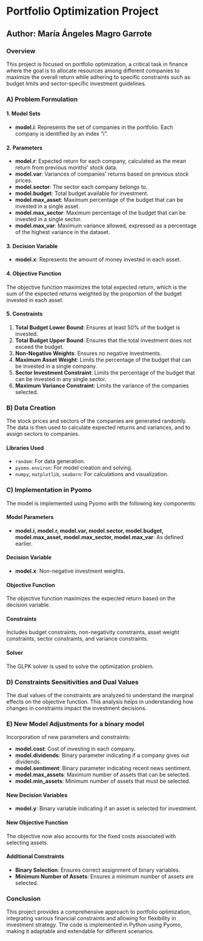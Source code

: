 # Portfolio Optimization Project

## Author: María Ángeles Magro Garrote

### Overview

This project is focused on portfolio optimization, a critical task in finance where the goal is to allocate resources among different companies to maximize the overall return while adhering to specific constraints such as budget limits and sector-specific investment guidelines.

### A) Problem Formulation

#### 1. Model Sets
- **model.i**: Represents the set of companies in the portfolio. Each company is identified by an index "i".

#### 2. Parameters
- **model.r**: Expected return for each company, calculated as the mean return from previous months' stock data.
- **model.var**: Variances of companies' returns based on previous stock prices.
- **model.sector**: The sector each company belongs to.
- **model.budget**: Total budget available for investment.
- **model.max_asset**: Maximum percentage of the budget that can be invested in a single asset.
- **model.max_sector**: Maximum percentage of the budget that can be invested in a single sector.
- **model.max_var**: Maximum variance allowed, expressed as a percentage of the highest variance in the dataset.

#### 3. Decision Variable
- **model.x**: Represents the amount of money invested in each asset.

#### 4. Objective Function
The objective function maximizes the total expected return, which is the sum of the expected returns weighted by the proportion of the budget invested in each asset.

#### 5. Constraints
1. **Total Budget Lower Bound**: Ensures at least 50% of the budget is invested.
2. **Total Budget Upper Bound**: Ensures that the total investment does not exceed the budget.
3. **Non-Negative Weights**: Ensures no negative investments.
4. **Maximum Asset Weight**: Limits the percentage of the budget that can be invested in a single company.
5. **Sector Investment Constraint**: Limits the percentage of the budget that can be invested in any single sector.
6. **Maximum Variance Constraint**: Limits the variance of the companies selected.

### B) Data Creation

The stock prices and sectors of the companies are generated randomly. The data is then used to calculate expected returns and variances, and to assign sectors to companies.

#### Libraries Used
- `random`: For data generation.
- `pyomo.environ`: For model creation and solving.
- `numpy`, `matplotlib`, `seaborn`: For calculations and visualization.

### C) Implementation in Pyomo

The model is implemented using Pyomo with the following key components:

#### Model Parameters
- **model.i, model.r, model.var, model.sector, model.budget, model.max_asset, model.max_sector, model.max_var**: As defined earlier.

#### Decision Variable
- **model.x**: Non-negative investment weights.

#### Objective Function
The objective function maximizes the expected return based on the decision variable.

#### Constraints
Includes budget constraints, non-negativity constraints, asset weight constraints, sector constraints, and variance constraints.

#### Solver
The GLPK solver is used to solve the optimization problem.

### D) Constraints Sensitivities and Dual Values

The dual values of the constraints are analyzed to understand the marginal effects on the objective function. This analysis helps in understanding how changes in constraints impact the investment decisions.

### E) New Model Adjustments for a binary model

Incorporation of new parameters and constraints:
- **model.cost**: Cost of investing in each company.
- **model.dividends**: Binary parameter indicating if a company gives out dividends.
- **model.sentiment**: Binary parameter indicating recent news sentiment.
- **model.max_assets**: Maximum number of assets that can be selected.
- **model.min_assets**: Minimum number of assets that must be selected.

#### New Decision Variables
- **model.y**: Binary variable indicating if an asset is selected for investment.

#### New Objective Function
The objective now also accounts for the fixed costs associated with selecting assets.

#### Additional Constraints
- **Binary Selection**: Ensures correct assignment of binary variables.
- **Minimum Number of Assets**: Ensures a minimum number of assets are selected.

### Conclusion

This project provides a comprehensive approach to portfolio optimization, integrating various financial constraints and allowing for flexibility in investment strategy. The code is implemented in Python using Pyomo, making it adaptable and extendable for different scenarios.
